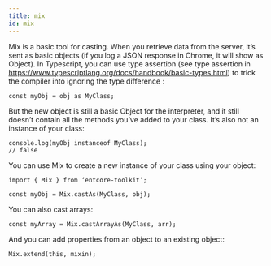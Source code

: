 ```yaml
---
title: mix
id: mix
---
```

Mix is a basic tool for casting. When you retrieve data from the server,
it’s sent as basic objects (if you log a JSON response in Chrome,
it will show as Object). In Typescript, you can use type assertion
(see type assertion in <https://www.typescriptlang.org/docs/handbook/basic-types.html>)
to trick the compiler into ignoring the type difference :

    const myObj = obj as MyClass;

But the new object is still a basic Object for the interpreter, and it still doesn’t contain all the methods you’ve added to your class. It’s also not an instance of your class:

    console.log(myObj instanceof MyClass);
    // false

You can use Mix to create a new instance of your class using your object:

    import { Mix } from ‘entcore-toolkit’;

    const myObj = Mix.castAs(MyClass, obj);

You can also cast arrays:

    const myArray = Mix.castArrayAs(MyClass, arr);

And you can add properties from an object to an existing object:

    Mix.extend(this, mixin);
